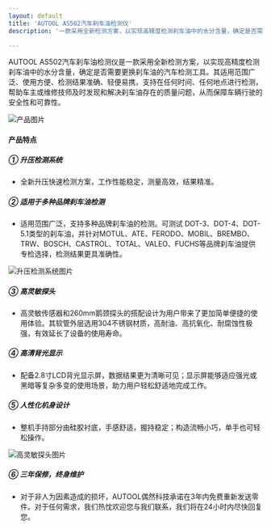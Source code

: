 ```yaml
---
layout: default
title: 'AUTOOL AS502汽车刹车油检测仪'
description: '一款采用全新检测方案，以实现高精度检测刹车油中的水分含量，确定是否需要更换刹车油的汽车检测工具'

---
```


AUTOOL AS502汽车刹车油检测仪是一款采用全新检测方案，以实现高精度检测刹车油中的水分含量，确定是否需要更换刹车油的汽车检测工具。其适用范围广泛、使用方便、检测结果准确、轻便易携，支持在任何时间、任何地点进行检测，帮助车主或维修技师及时发现和解决刹车油存在的质量问题，从而保障车辆行驶的安全性和可靠性。

![产品图片](https://www.cnautool.com/wp-content/uploads/2023/06/1-头图-AS502-CN.jpg)

#### 产品特点

##### ① 升压检测系统

- 全新升压快速检测方案，工作性能稳定，测量高效，结果精准。

##### ② 适用于多种品牌刹车油检测

- 适用范围广泛，支持多种品牌刹车油的检测。可测试 DOT-3、DOT-4、DOT-5.1类型的刹车油，并针对MOTUL、ATE、FERODO、MOBIL、BREMBO、TRW、BOSCH、CASTROL、TOTAL、VALEO、FUCHS等品牌刹车油提供专检选择，检测结果更具准确性。

![升压检测系统图片](https://www.cnautool.com/wp-content/uploads/2023/06/3-升压检测系统AS502-CN.jpg)

##### ③ 高灵敏探头

- 高灵敏传感器和260mm鹅颈探头的搭配设计为用户带来了更加简单便捷的使用体验。其软管外层选用304不锈钢材质，高耐油、高抗氧化、耐腐蚀性极强，有效延长了设备的使用寿命。

##### ④ 高清背光显示

- 配备2.8寸LCD背光显示屏，数据结果更为清晰可见；显示屏能够适应强光或黑暗等复杂多变的使用场景，助力用户轻松舒适地完成工作。

##### ⑤ 人性化机身设计

- 整机手持部分由硅胶衬底，手感舒适，握持稳定；构造流畅小巧，单手也可轻松操作。

![高灵敏探头图片](https://www.cnautool.com/wp-content/uploads/2023/06/5-高灵敏探头-AS502-CN.jpg)

##### ⑥ 三年保修，终身维护

- 对于非人为因素造成的损坏，AUTOOL偶然科技承诺在3年内免费重新发送零件。对于任何需求，我们热忱欢迎您与我们联系，我们将在24小时内尽快回复您。
